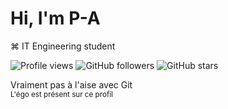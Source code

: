 # Hi, I'm P-A
⌘ IT Engineering student

![Profile views](https://komarev.com/ghpvc/?username=PA0Lbst&color=blueviolet)
![GitHub followers](https://img.shields.io/github/followers/PA0Lbst?label=Followers)
![GitHub stars](https://img.shields.io/github/stars/PA0Lbst?label=Stars)

Vraiment pas à l'aise avec Git<br/>
<sub>L'égo est présent sur ce profil</sub>
